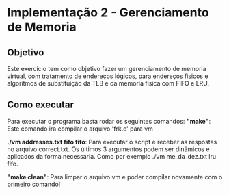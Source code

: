# Implementação 2 - Gerenciamento de Memoria


## Objetivo

Este exercício tem como objetivo fazer um gerenciamento de memoria virtual, com tratamento de endereços lógicos, para endereços fisicos e algoritmos de substituição da TLB e da memoria fisica com FIFO e LRU.

## Como executar

Para executar o programa basta rodar os seguintes comandos:
**"make"**: Este comando ira compilar o arquivo 'frk.c' para vm

**./vm addresses.txt fifo fifo**: Para executar o script e receber as respostas no arquivo correct.txt. Os últimos 3 argumentos podem ser dinâmicos e aplicados da forma necessária. Como por exemplo ./vm me_da_dez.txt lru fifo.

**"make clean"**: Para limpar o arquivo vm e poder compilar novamente com o primeiro comando!
